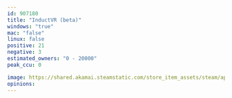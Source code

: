 ```yaml
---
id: 907180
title: "InductVR (beta)"
windows: "true"
mac: "false"
linux: false
positive: 21
negative: 3
estimated_owners: "0 - 20000"
peak_ccu: 0

image: https://shared.akamai.steamstatic.com/store_item_assets/steam/apps/907180/header.jpg?t=1560774744
opinions:
---
```

